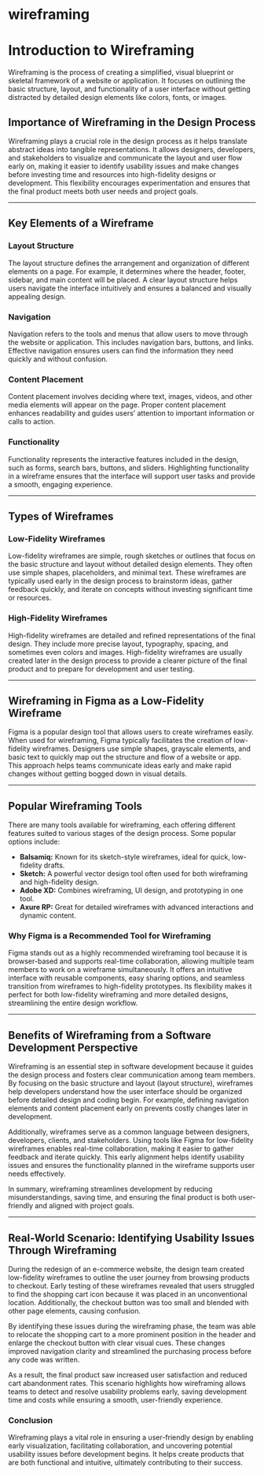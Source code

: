 # wireframing
# Introduction to Wireframing

Wireframing is the process of creating a simplified, visual blueprint or skeletal framework of a website or application. It focuses on outlining the basic structure, layout, and functionality of a user interface without getting distracted by detailed design elements like colors, fonts, or images.

## Importance of Wireframing in the Design Process

Wireframing plays a crucial role in the design process as it helps translate abstract ideas into tangible representations. It allows designers, developers, and stakeholders to visualize and communicate the layout and user flow early on, making it easier to identify usability issues and make changes before investing time and resources into high-fidelity designs or development. This flexibility encourages experimentation and ensures that the final product meets both user needs and project goals.

---

## Key Elements of a Wireframe

### Layout Structure
The layout structure defines the arrangement and organization of different elements on a page. For example, it determines where the header, footer, sidebar, and main content will be placed. A clear layout structure helps users navigate the interface intuitively and ensures a balanced and visually appealing design.

### Navigation
Navigation refers to the tools and menus that allow users to move through the website or application. This includes navigation bars, buttons, and links. Effective navigation ensures users can find the information they need quickly and without confusion.

### Content Placement
Content placement involves deciding where text, images, videos, and other media elements will appear on the page. Proper content placement enhances readability and guides users’ attention to important information or calls to action.

### Functionality
Functionality represents the interactive features included in the design, such as forms, search bars, buttons, and sliders. Highlighting functionality in a wireframe ensures that the interface will support user tasks and provide a smooth, engaging experience.

---

## Types of Wireframes

### Low-Fidelity Wireframes
Low-fidelity wireframes are simple, rough sketches or outlines that focus on the basic structure and layout without detailed design elements. They often use simple shapes, placeholders, and minimal text. These wireframes are typically used early in the design process to brainstorm ideas, gather feedback quickly, and iterate on concepts without investing significant time or resources.

### High-Fidelity Wireframes
High-fidelity wireframes are detailed and refined representations of the final design. They include more precise layout, typography, spacing, and sometimes even colors and images. High-fidelity wireframes are usually created later in the design process to provide a clearer picture of the final product and to prepare for development and user testing.

---

## Wireframing in Figma as a Low-Fidelity Wireframe

Figma is a popular design tool that allows users to create wireframes easily. When used for wireframing, Figma typically facilitates the creation of low-fidelity wireframes. Designers use simple shapes, grayscale elements, and basic text to quickly map out the structure and flow of a website or app. This approach helps teams communicate ideas early and make rapid changes without getting bogged down in visual details.

---

## Popular Wireframing Tools

There are many tools available for wireframing, each offering different features suited to various stages of the design process. Some popular options include:

- **Balsamiq:** Known for its sketch-style wireframes, ideal for quick, low-fidelity drafts.
- **Sketch:** A powerful vector design tool often used for both wireframing and high-fidelity design.
- **Adobe XD:** Combines wireframing, UI design, and prototyping in one tool.
- **Axure RP:** Great for detailed wireframes with advanced interactions and dynamic content.

### Why Figma is a Recommended Tool for Wireframing

Figma stands out as a highly recommended wireframing tool because it is browser-based and supports real-time collaboration, allowing multiple team members to work on a wireframe simultaneously. It offers an intuitive interface with reusable components, easy sharing options, and seamless transition from wireframes to high-fidelity prototypes. Its flexibility makes it perfect for both low-fidelity wireframing and more detailed designs, streamlining the entire design workflow.

---

## Benefits of Wireframing from a Software Development Perspective

Wireframing is an essential step in software development because it guides the design process and fosters clear communication among team members. By focusing on the basic structure and layout (layout structure), wireframes help developers understand how the user interface should be organized before detailed design and coding begin. For example, defining navigation elements and content placement early on prevents costly changes later in development.

Additionally, wireframes serve as a common language between designers, developers, clients, and stakeholders. Using tools like Figma for low-fidelity wireframes enables real-time collaboration, making it easier to gather feedback and iterate quickly. This early alignment helps identify usability issues and ensures the functionality planned in the wireframe supports user needs effectively.

In summary, wireframing streamlines development by reducing misunderstandings, saving time, and ensuring the final product is both user-friendly and aligned with project goals.

---

## Real-World Scenario: Identifying Usability Issues Through Wireframing

During the redesign of an e-commerce website, the design team created low-fidelity wireframes to outline the user journey from browsing products to checkout. Early testing of these wireframes revealed that users struggled to find the shopping cart icon because it was placed in an unconventional location. Additionally, the checkout button was too small and blended with other page elements, causing confusion.

By identifying these issues during the wireframing phase, the team was able to relocate the shopping cart to a more prominent position in the header and enlarge the checkout button with clear visual cues. These changes improved navigation clarity and streamlined the purchasing process before any code was written.

As a result, the final product saw increased user satisfaction and reduced cart abandonment rates. This scenario highlights how wireframing allows teams to detect and resolve usability problems early, saving development time and costs while ensuring a smooth, user-friendly experience.

### Conclusion

Wireframing plays a vital role in ensuring a user-friendly design by enabling early visualization, facilitating collaboration, and uncovering potential usability issues before development begins. It helps create products that are both functional and intuitive, ultimately contributing to their success.
